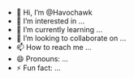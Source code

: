 - 👋 Hi, I’m @Havochawk
- 👀 I’m interested in ...
- 🌱 I’m currently learning ...
- 💞️ I’m looking to collaborate on ...
- 📫 How to reach me ...
- 😄 Pronouns: ...
- ⚡ Fun fact: ...

<!---
Havochawk/Havochawk is a ✨ special ✨ repository because its `README.md` (this file) appears on your GitHub profile.
You can click the Preview link to take a look at your changes.
--->
